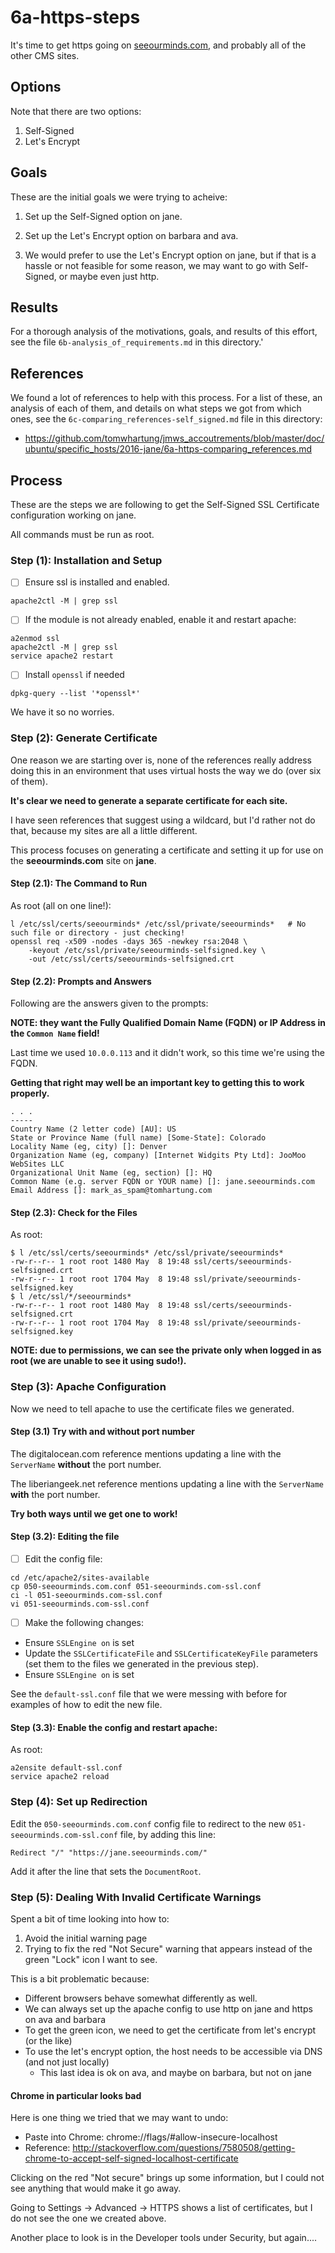 
# 6a-https-steps

It's time to get https going on [seeourminds.com](http://seeourminds.com),
and probably all of the other CMS sites.

## Options

Note that there are two options:

1) Self-Signed
2) Let's Encrypt

## Goals

These are the initial goals we were trying to acheive:

1) Set up the Self-Signed option on jane.

2) Set up the Let's Encrypt option on barbara and ava.

3) We would prefer to use the Let's Encrypt option on jane, but
if that is a hassle or not feasible for some reason,
we may want to go with Self-Signed, or maybe even just http.

## Results

For a thorough analysis of the motivations, goals, and results of this effort,
see the file `6b-analysis_of_requirements.md` in this directory.'

## References

We found a lot of references to help with this process.
For a list of these, an analysis of each of them, and
details on what steps we got from which ones,
see the `6c-comparing_references-self_signed.md` file in this directory:

- https://github.com/tomwhartung/jmws_accoutrements/blob/master/doc/ubuntu/specific_hosts/2016-jane/6a-https-comparing_references.md

## Process

These are the steps we are following to get the Self-Signed SSL Certificate
configuration working on jane.

All commands must be run as root.

### Step (1): Installation and Setup

- [ ] Ensure ssl is installed and enabled.
```
apache2ctl -M | grep ssl
```

- [ ] If the module is not already enabled, enable it and restart apache:
```
a2enmod ssl
apache2ctl -M | grep ssl
service apache2 restart
```

- [ ] Install `openssl` if needed
```
dpkg-query --list '*openssl*'
```

We have it so no worries.

### Step (2): Generate Certificate

One reason we are starting over is, none of the references really address
doing this in an environment that uses virtual hosts the way we do
(over six of them).

**It's clear we need to generate a separate certificate for each site.**

I have seen references that suggest using a wildcard, but I'd rather not
do that, because my sites are all a little different.

This process focuses on generating a certificate and setting it up for use
on the **seeourminds.com** site on **jane**.

#### Step (2.1): The Command to Run

As root (all on one line!):
```
l /etc/ssl/certs/seeourminds* /etc/ssl/private/seeourminds*   # No such file or directory - just checking!
openssl req -x509 -nodes -days 365 -newkey rsa:2048 \
    -keyout /etc/ssl/private/seeourminds-selfsigned.key \
    -out /etc/ssl/certs/seeourminds-selfsigned.crt
```

#### Step (2.2): Prompts and Answers

Following are the answers given to the prompts:

**NOTE: they want the Fully Qualified Domain Name (FQDN) or
IP Address in the `Common Name` field!**

Last time we used `10.0.0.113` and it didn't work, so this time we're using the FQDN.

**Getting that right may well be an important key to getting this to work properly.**

```
. . .
-----
Country Name (2 letter code) [AU]: US
State or Province Name (full name) [Some-State]: Colorado
Locality Name (eg, city) []: Denver
Organization Name (eg, company) [Internet Widgits Pty Ltd]: JooMoo WebSites LLC
Organizational Unit Name (eg, section) []: HQ
Common Name (e.g. server FQDN or YOUR name) []: jane.seeourminds.com
Email Address []: mark_as_spam@tomhartung.com
```

#### Step (2.3): Check for the Files

As root:
```
$ l /etc/ssl/certs/seeourminds* /etc/ssl/private/seeourminds*
-rw-r--r-- 1 root root 1480 May  8 19:48 ssl/certs/seeourminds-selfsigned.crt
-rw-r--r-- 1 root root 1704 May  8 19:48 ssl/private/seeourminds-selfsigned.key
$ l /etc/ssl/*/seeourminds*
-rw-r--r-- 1 root root 1480 May  8 19:48 ssl/certs/seeourminds-selfsigned.crt
-rw-r--r-- 1 root root 1704 May  8 19:48 ssl/private/seeourminds-selfsigned.key
```

**NOTE: due to permissions, we can see the private only when logged in as root
(we are unable to see it using sudo!).**

### Step (3): Apache Configuration

Now we need to tell apache to use the certificate files we generated.

#### Step (3.1) Try with and without port number

The digitalocean.com reference mentions updating a line with the `ServerName`
**without** the port number.

The liberiangeek.net reference mentions updating a line with the `ServerName`
**with** the port number.

**Try both ways until we get one to work!**

#### Step (3.2): Editing the file

- [ ] Edit the config file:

```
cd /etc/apache2/sites-available
cp 050-seeourminds.com.conf 051-seeourminds.com-ssl.conf
ci -l 051-seeourminds.com-ssl.conf
vi 051-seeourminds.com-ssl.conf
```

- [ ] Make the following changes:

* Ensure `SSLEngine on` is set
* Update the `SSLCertificateFile` and `SSLCertificateKeyFile`
parameters (set them to the files we generated in the previous step).
* Ensure `SSLEngine on` is set

See the `default-ssl.conf` file that we were messing with before for
examples of how to edit the new file.

#### Step (3.3): Enable the config and restart apache:

As root:

```
a2ensite default-ssl.conf
service apache2 reload
```

### Step (4): Set up Redirection

Edit the `050-seeourminds.com.conf` config file to redirect to the new
`051-seeourminds.com-ssl.conf` file, by adding this line:

```
Redirect "/" "https://jane.seeourminds.com/"
```

Add it after the line that sets the `DocumentRoot`.

### Step (5): Dealing With Invalid Certificate Warnings

Spent a bit of time looking into how to:

1. Avoid the initial warning page
2. Trying to fix the red "Not Secure" warning that appears instead
of the green "Lock" icon I want to see.

This is a bit problematic because:

* Different browsers behave somewhat differently as well.
* We can always set up the apache config to use http on jane and https on ava and barbara
* To get the green icon, we need to get the certificate from let's encrypt (or the like)
* To use the let's encrypt option, the host needs to be accessible via DNS (and not just locally)
  * This last idea is ok on ava, and maybe on barbara, but not on jane

#### Chrome in particular looks bad

Here is one thing we tried that we may want to undo:

* Paste into Chrome: chrome://flags/#allow-insecure-localhost
* Reference: http://stackoverflow.com/questions/7580508/getting-chrome-to-accept-self-signed-localhost-certificate

Clicking on the red "Not secure" brings up some information, but
I could not see anything that would make it go away.

Going to Settings -> Advanced -> HTTPS shows a list of certificates, but I do
not see the one we created above.

Another place to look is in the Developer tools under Security, but again....

